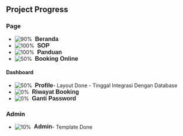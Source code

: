 ## Project Progress

### Page
- <div style="display: flex; align-items: center;">
    <img src="https://progress-bar.dev/90" alt="90%" style="margin-right: 8px;"/> 
    <span style="font-family: 'Arial', sans-serif; font-size: 16px; font-weight: bold;">Beranda</span>
  </div>
- <div style="display: flex; align-items: center;">
    <img src="https://progress-bar.dev/100" alt="100%" style="margin-right: 8px;"/> 
    <span style="font-family: 'Arial', sans-serif; font-size: 16px; font-weight: bold;">SOP</span>
  </div>
- <div style="display: flex; align-items: center;">
    <img src="https://progress-bar.dev/100" alt="100%" style="margin-right: 8px;"/> 
    <span style="font-family: 'Arial', sans-serif; font-size: 16px; font-weight: bold;">Panduan</span>
  </div>
- <div style="display: flex; align-items: center;">
    <img src="https://progress-bar.dev/50" alt="50%" style="margin-right: 8px;"/> 
    <span style="font-family: 'Arial', sans-serif; font-size: 16px; font-weight: bold;">Booking Online</span>
  </div>

#### Dashboard
- <div style="display: flex; align-items: center;">
    <img src="https://progress-bar.dev/50" alt="50%" style="margin-right: 8px;"/> 
    <span style="font-family: 'Arial', sans-serif; font-size: 16px; font-weight: bold;">Profile</span> - Layout Done - Tinggal Integrasi Dengan Database
  </div>
- <div style="display: flex; align-items: center;">
    <img src="https://progress-bar.dev/0" alt="0%" style="margin-right: 8px;"/> 
    <span style="font-family: 'Arial', sans-serif; font-size: 16px; font-weight: bold;">Riwayat Booking</span>
  </div>
- <div style="display: flex; align-items: center;">
    <img src="https://progress-bar.dev/0" alt="0%" style="margin-right: 8px;"/> 
    <span style="font-family: 'Arial', sans-serif; font-size: 16px; font-weight: bold;">Ganti Password</span>
  </div>

### Admin
- <div style="display: flex; align-items: center;">
    <img src="https://progress-bar.dev/10" alt="10%" style="margin-right: 8px;"/> 
    <span style="font-family: 'Arial', sans-serif; font-size: 16px; font-weight: bold;">Admin</span> - Template Done
  </div>
